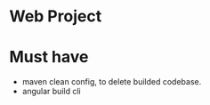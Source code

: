 # Web Project 

# Must have 
- maven clean config, to delete builded codebase. 
- angular build cli
